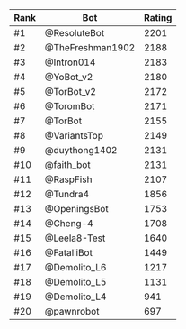 Rank|Bot|Rating
---|---|---
#1|@ResoluteBot|2201
#2|@TheFreshman1902|2188
#3|@Intron014|2183
#4|@YoBot_v2|2180
#5|@TorBot_v2|2172
#6|@ToromBot|2171
#7|@TorBot|2155
#8|@VariantsTop|2149
#9|@duythong1402|2131
#10|@faith_bot|2131
#11|@RaspFish|2107
#12|@Tundra4|1856
#13|@OpeningsBot|1753
#14|@Cheng-4|1708
#15|@Leela8-Test|1640
#16|@FataliiBot|1449
#17|@Demolito_L6|1217
#18|@Demolito_L5|1131
#19|@Demolito_L4|941
#20|@pawnrobot|697
